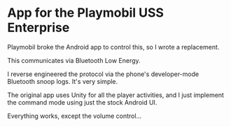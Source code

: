 # App for the Playmobil USS Enterprise

Playmobil broke the Android app to control this, so I wrote a replacement.

This communicates via Bluetooth Low Energy.

I reverse engineered the protocol via the phone's developer-mode Bluetooth
snoop logs. It's very simple.

The original app uses Unity for all the player activities, and I just
implement the command mode using just the stock Android UI.

Everything works, except the volume control...
